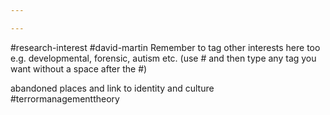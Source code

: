 ```yaml
---

---
```


 #research-interest #david-martin Remember to tag other interests here too e.g. developmental, forensic, autism etc. (use # and then type any tag you want without a space after the #)

abandoned places and link to identity and culture #terrormanagementtheory